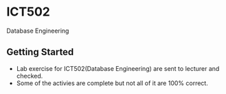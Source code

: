 # ICT502
 Database Engineering
 
 ## Getting Started
- Lab exercise for ICT502(Database Engineering) are sent to lecturer and checked.
- Some of the activies are complete but not all of it are 100% correct.
